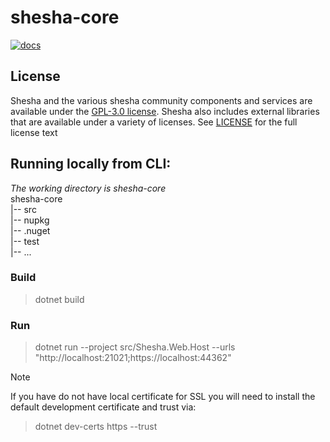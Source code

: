 shesha-core
========================


[![docs](https://badgen.net/badge/docs/Shesha/latest?version=latest)](https://docs.shesha.io/docs/get-started/Introduction)

## License

Shesha and the various shesha community components and services are available under the [GPL-3.0 license](https://opensource.org/licenses/GPL-3.0). Shesha also includes external libraries that are available under a variety of licenses. See [LICENSE](https://github.com/shesha-io/shesha-framework/blob/main/shesha-reactjs/LICENCE.md) for the full license text

## Running locally from CLI:

*The working directory is shesha-core*  
shesha-core  
 |-- src  
 |-- nupkg  
 |-- .nuget  
 |-- test  
 |-- ...

### Build

> dotnet build 

### Run

> dotnet run --project src/Shesha.Web.Host --urls "http://localhost:21021;https://localhost:44362"

> [!NOTE]
> If you have do not have local certificate for SSL you will need to install the default development certificate and trust via:
>> dotnet dev-certs https --trust
